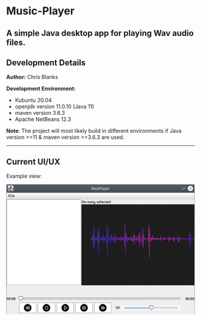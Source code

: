 # Music-Player

A simple Java desktop app for playing **Wav** audio files.
---

## Development Details

**Author:** Chris Blanks

**Development Environment:**
- Kubuntu 20.04
- openjdk version 11.0.10 (Java 11)
- maven version 3.6.3 
- Apache NetBeans 12.3

**Note**: The project will most likely build in different environments if Java version >=11 & maven version >=3.6.3 are used.

---
## Current UI/UX

Example view:

![GUI View](images/gui_view.png)
